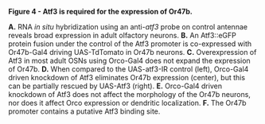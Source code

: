 **Figure 4 - Atf3 is required for the expression of Or47b.**

**A.** RNA *in situ* hybridization using an anti-*atf3* probe on control antennae reveals broad expression in adult olfactory neurons. **B.** An Atf3::eGFP protein fusion under the control of the Atf3 promoter is co-expressed with Or47b-Gal4 driving UAS-TdTomato in Or47b neurons. **C.** Overexpression of Atf3 in most adult OSNs using Orco-Gal4 does not expand the expression of Or47b. **D.** When compared to the UAS-atf3-IR control (left), Orco-Gal4 driven knockdown of Atf3 eliminates Or47b expression (center), but this can be partially rescued by UAS-Atf3 (right). **E.** Orco-Gal4 driven knockdown of Atf3 does not affect the morphology of the Or47b neurons, nor does it affect Orco expression or dendritic localization. **F.** The Or47b promoter contains a putative Atf3 binding site.